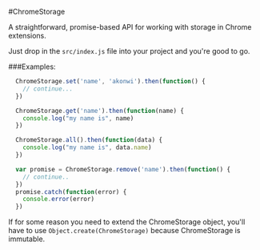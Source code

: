 #ChromeStorage

A straightforward, promise-based API for working with storage in Chrome extensions.

Just drop in the `src/index.js` file into your project and you're good to go.

###Examples:
``` javascript
  ChromeStorage.set('name', 'akonwi').then(function() {
    // continue...
  })

  ChromeStorage.get('name').then(function(name) {
    console.log("my name is", name)
  })

  ChromeStorage.all().then(function(data) {
    console.log("my name is", data.name)
  })

  var promise = ChromeStorage.remove('name').then(function() {
    // continue..
  })
  promise.catch(function(error) {
    console.error(error)
  })
```

If for some reason you need to extend the ChromeStorage object, you'll have to use `Object.create(ChromeStorage)`
because ChromeStorage is immutable.
